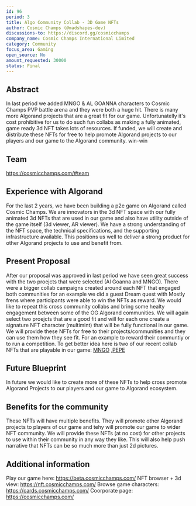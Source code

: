 ```yaml
---
id: 96
period: 3
title: Algo Community Collab - 3D Game NFTs
author: Cosmic Champs (@madshapes-dev)
discussions-to: https://discord.gg/cosmicchamps
company_name: Cosmic Champs International Limited
category: Community
focus_area: Gaming
open_source: No
amount_requested: 30000
status: Final
---
```


## Abstract
In last period we added MNGO & AL GOANNA characters to Cosmic Champs PVP battle arena and they were both a huge hit. There is many more Algorand projects that are a great fit for our game. Unfortunatelly it's cost prohibitive for us to do such fun collabs as making a fully animated, game ready 3d NFT takes lots of resources. If funded, we will create and distribute these NFTs for free to help promote Algorand projects to our players and our game to the Algorand community. win-win

## Team
<a href="https://cosmicchamps.com/#team" target="_blank">https://cosmicchamps.com/#team</a>

## Experience with Algorand
For the last 2 years, we have been building a p2e game on Algorand called Cosmic Champs. We are innovators in the 3d NFT space with our fully animated 3d NFTs that are used in our game and also have utility outside of the game itself (3d viewer, AR viewer).
We have a strong understanding of the NFT space, the technical specifications, and the supporting infrastructure available. This positions us well to deliver a strong product for other Algorand projects to use and benefit from.

## Present Proposal
After our proposal was approved in last period we have seen great success with the two proejcts that were selected (Al Goanna and MNGO). There were a bigger collab campaigns created around each NFT that engaged both communities for an example we did a guest Dream quest with Mostly frens where participants were able to win the NFTs as reward. 
We would like to repeat this cross community collabs and bring some healty engagement between some of the OG Algorand communities. We will again select two proejcts that are a good fit and will for each one create a signature NFT character (multimint) that will be fully functional in our game.
We will provide these NFTs for free to their projects/communities and they can use them how they see fit. For an example to reward their communtiy or to run a competition. To get better idea here is two of our recent collab NFTs that are playable in our game: <a href="https://nft.cosmicchamps.com/nft/1280977773" target="_blank">MNGO</a> ,<a href="https://nft.cosmicchamps.com/nft/1108380528" target="_blank">PEPE</a> 

## Future Blueprint
In future we would like to create more of these NFTs to help cross promote Algorand Projects to our players and our game to Algorand ecosystem.

## Benefits for the community
These NFTs will have multiple benefits. They will promote other Algorand projects to players of our game and tehy will promote our game to wider NFT community. We will provide these NFTs (at no cost) for other projects to use within their community in any way they like. This will also help push narrative that NFTs can be so much more than just 2d pictures.

## Additional information
Play our game here: <a href="https://beta.cosmicchamps.com/" target="_blank">https://beta.cosmicchamps.com/</a>
NFT browser + 3d view: <a href="https://nft.cosmicchamps.com/" target="_blank">https://nft.cosmicchamps.com/</a>
Browse game characters: <a href="https://cards.cosmicchamps.com/" target="_blank">https://cards.cosmicchamps.com/</a>
Coorporate page: <a href="https://cosmicchamps.com/" target="_blank">https://cosmicchamps.com/</a>
